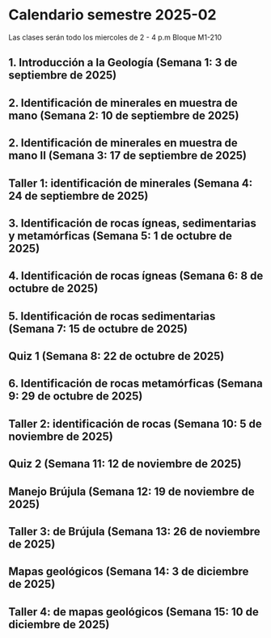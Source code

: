 # Calendario semestre 2025-02

Las clases serán todo los miercoles de 2 - 4 p.m Bloque M1-210

## 1. Introducción a la Geología (Semana 1: 3 de septiembre de 2025)
## 2. Identificación de minerales en muestra de mano (Semana 2: 10 de septiembre de 2025)
## 2. Identificación de minerales en muestra de mano II (Semana 3: 17 de septiembre de 2025)
## Taller 1: identificación de minerales (Semana 4: 24 de septiembre de 2025)
## 3. Identificación de rocas ígneas, sedimentarias y metamórficas (Semana 5: 1 de octubre de 2025)
## 4. Identificación de rocas ígneas (Semana 6: 8 de octubre de 2025)
## 5. Identificación de rocas sedimentarias (Semana 7: 15 de octubre de 2025)
## Quiz 1 (Semana 8: 22 de octubre de 2025)
## 6. Identificación de rocas metamórficas (Semana 9: 29 de octubre de 2025)
## Taller 2: identificación de rocas (Semana 10: 5 de noviembre de 2025)
## Quiz 2 (Semana 11: 12 de noviembre de 2025)
## Manejo Brújula (Semana 12: 19 de noviembre de 2025)
## Taller 3: de Brújula (Semana 13: 26 de noviembre de 2025)
## Mapas geológicos (Semana 14: 3 de diciembre de 2025)
## Taller 4: de mapas geológicos (Semana 15: 10 de diciembre de 2025)